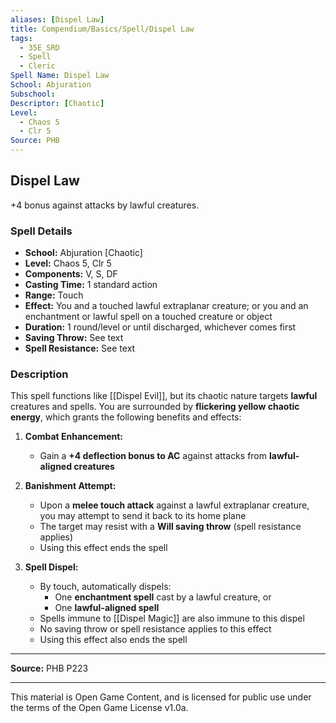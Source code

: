```yaml
---
aliases: [Dispel Law]
title: Compendium/Basics/Spell/Dispel Law
tags:
  - 35E_SRD
  - Spell
  - Cleric
Spell Name: Dispel Law
School: Abjuration
Subschool: 
Descriptor: [Chaotic]
Level:
  - Chaos 5
  - Clr 5
Source: PHB
---
```


## Dispel Law

+4 bonus against attacks by lawful creatures.

### Spell Details

- **School:** Abjuration [Chaotic]  
- **Level:** Chaos 5, Clr 5  
- **Components:** V, S, DF  
- **Casting Time:** 1 standard action  
- **Range:** Touch  
- **Effect:** You and a touched lawful extraplanar creature; or you and an enchantment or lawful spell on a touched creature or object  
- **Duration:** 1 round/level or until discharged, whichever comes first  
- **Saving Throw:** See text  
- **Spell Resistance:** See text  

### Description

This spell functions like [[Dispel Evil]], but its chaotic nature targets **lawful** creatures and spells. You are surrounded by **flickering yellow chaotic energy**, which grants the following benefits and effects:

1. **Combat Enhancement:**  
   - Gain a **+4 deflection bonus to AC** against attacks from **lawful-aligned creatures**

2. **Banishment Attempt:**  
   - Upon a **melee touch attack** against a lawful extraplanar creature, you may attempt to send it back to its home plane  
   - The target may resist with a **Will saving throw** (spell resistance applies)  
   - Using this effect ends the spell

3. **Spell Dispel:**  
   - By touch, automatically dispels:
     - One **enchantment spell** cast by a lawful creature, or  
     - One **lawful-aligned spell**  
   - Spells immune to [[Dispel Magic]] are also immune to this dispel  
   - No saving throw or spell resistance applies to this effect  
   - Using this effect also ends the spell

---

**Source:** PHB P223

---

This material is Open Game Content, and is licensed for public use under  
the terms of the Open Game License v1.0a.
